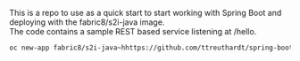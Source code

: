 This is a repo to use as a quick start to start working with Spring Boot and deploying with the fabric8/s2i-java image.  
The code contains a sample REST based service listening at /hello.

```bash
oc new-app fabric8/s2i-java~hhttps://github.com/ttreuthardt/spring-boot-openshift-sample.git#java --allow-missing-images
```
